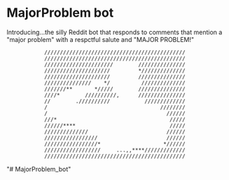 # MajorProblem bot

Introducing...the silly Reddit bot that responds to comments that mention a "major problem" with a respctful salute and "MAJOR PROBLEM!"

                /////////////////////////////////////////////
                /////////////////////////////////////////////
                //////////////////////        ///////////////
                /////////////////////         *//////////////
                /////////////////////         ///////////////
                ///////////////    */          //////////////
                ///////**       */////        ///////////////
                ////*        //////////,      ///////////////
                //        .//////////           /////////////
                /                                    ////////
                /                                      //////
                ///*                                    /////
                //////****                              /////
                //////////////                         //////
                /////////////////                      //////
                /////////////////*                    *//////
                //////////////////     ...,,****/////////////
                /////////////////////////////////////////////
"# MajorProblem_bot" 
